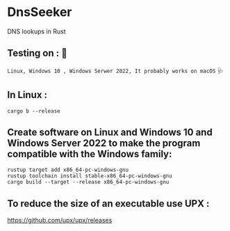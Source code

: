 # DnsSeeker
DNS lookups in Rust
## Testing on : :test_tube:
`Linux, Windows 10 , Windows Serwer 2022, It probably works on macOS`
:stethoscope:
## In Linux :
```
cargo b --release
```
## Create software on Linux and Windows 10 and Windows Server 2022 to make the program compatible with the Windows family:
```
rustup target add x86_64-pc-windows-gnu
rustup toolchain install stable-x86_64-pc-windows-gnu
cargo build --target --release x86_64-pc-windows-gnu
```
## To reduce the size of an executable use UPX :
https://github.com/upx/upx/releases
